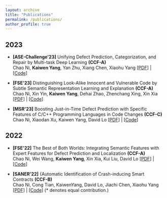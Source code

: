 ```yaml
---
layout: archive
title: "Publications"
permalink: /publications/
author_profile: true
---
```


## 2023

- **[ASE-Challenge'23]** Unifying Defect Prediction, Categorization, and Repair by Multi-task Deep Learning **(CCF-A)**  
Chao Ni, **Kaiwen Yang**, Yan Zhu, Xiang Chen, Xiaohu Yang   \[[PDF](https://doi.org/10.1109/ASE56229.2023.00083)\] | \[[Code](https://kevinyoungggg.github.io/)\]

- **[FSE'23]** Distinguishing Look-Alike Innocent and Vulnerable Code by Subtle Semantic Representation Learning and Explanation **(CCF-A)**  
Chao Ni, Xin Yin, **Kaiwen Yang**, Dehai Zhao, Zhenchang Xing, Xin Xia  \[[PDF](https://doi.org/10.1145/3611643.3616358)\] | \[[Code](https://kevinyoungggg.github.io/)\]

- **[MSR'23]** Boosting Just-in-Time Defect Prediction with Specific Features of C/C++ Programming Languages in Code Changes **(CCF-C)**  
Chao Ni, Xiaodan Xu, Kaiwen Yang, David Lo  \[[PDF](https://doi.org/10.1109/MSR59073.2023.00072)\] | \[[Code](https://kevinyoungggg.github.io/)\]


## 2022

- **[FSE'22]** The Best of Both Worlds: Integrating Semantic Features with Expert Features for Defect Prediction and Localization **(CCF-A)**  
Chao Ni, Wei Wang, **Kaiwen Yang**, Xin Xia, Kui Liu, David Lo  \[[PDF](https://doi.org/10.1145/3540250.3549165)\] | \[[Code](https://kevinyoungggg.github.io/)\]

- **[SANER'22]** {Automatic Identification of Crash-inducing Smart Contracts **(CCF-B)**  
Chao Ni, Cong Tian, KaiwenYang, David Lo, Jiachi Chen, Xiaohu Yang  \[[PDF](https://doi.org/10.1109/SANER56733.2023.00020)\] | \[[Code](https://kevinyoungggg.github.io/)\]
(* denotes equal contribution.)
